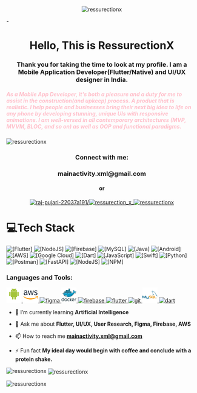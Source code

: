 <p align="left">
</p>
<p align="center">  <img src=https://user-images.githubusercontent.com/56448015/170708992-b7359ef0-7424-4b81-a271-263502c9d6b5.png
 alt="ressurectionx" /></p>
-<h1 align="center">Hello, This is RessurectionX</h1>
<h3 align="center">Thank you for taking the time to look at my profile.
I am a Mobile Application Developer(Flutter/Native) and UI/UX designer in India.</h3>

<h5 align="left" style="color:pink">
As a Mobile App Developer, it's both a pleasure and a duty for me 
to assist in the construction(and upkeep) process. A product that is realistic.
I help people and businesses bring their next big idea to life on 
any phone by developing stunning, unique UIs with responsive animations.
I am well-versed in all contemporary architectures 
(MVP, MVVM, BLOC, and so on) as well as OOP and functional paradigms.
</h5>




<p align="left"> <img src="https://komarev.com/ghpvc/?username=ressurectionx&label=Profile%20views&color=0e75b6&style=flat" alt="ressurectionx" /> </p>



<h3 align="center">Connect with me:</h3>
<h3 align="center">mainactivity.xml@gmail.com</h3>


<h4 align="center">or</h4>

 <p align="center">
<a href="https://linkedin.com/in/raj-pujari-22037a191/" target="blank"> <img align="center" src="https://raw.githubusercontent.com/rahuldkjain/github-profile-readme-generator/master/src/images/icons/Social/linked-in-alt.svg" alt="raj-pujari-22037a191/" height="50" width="70" /></a><a href="https://instagram.com/ressurection_x_" target="blank"><img align="center" src="https://raw.githubusercontent.com/rahuldkjain/github-profile-readme-generator/master/src/images/icons/Social/instagram.svg" alt="ressurection_x_" height="50" width="70" /></a><a href="https://dribbble.com/ressurectionx" target="blank"><img align="center" src="https://raw.githubusercontent.com/rahuldkjain/github-profile-readme-generator/master/src/images/icons/Social/dribbble.svg" alt="ressurectionx" height="50" width="70" /></a>
</p>

# 💻Tech Stack
![[Flutter]](https://img.shields.io/badge/Flutter-%2302569B.svg?style=for-the-badge&logo=Flutter&logoColor=white)
![[NodeJS]](https://img.shields.io/badge/node.js-6DA55F?style=for-the-badge&logo=node.js&logoColor=white)
![[Firebase]](https://img.shields.io/badge/firebase-%23039BE5.svg?style=for-the-badge&logo=firebase&logoColor=white)
![[MySQL]](https://img.shields.io/badge/mysql-%2300f.svg?style=for-the-badge&logo=mysql&logoColor=white)
![[Java]](https://img.shields.io/badge/java-%23ED8B00.svg?style=for-the-badge&logo=java&logoColor=white) ![[Android]](https://img.shields.io/badge/android-%239C47B0.svg?style=for-the-badge&logo=android&logoColor=white) 
![[AWS]](https://img.shields.io/badge/AWS-%23FF9900.svg?style=for-the-badge&logo=amazon-aws&logoColor=white)
![[Google Cloud]](https://img.shields.io/badge/Google%20Cloud-%234285F4.svg?style=for-the-badge&logo=google-cloud&logoColor=white)
![[Dart]](https://img.shields.io/badge/dart-%230175C2.svg?style=for-the-badge&logo=dart&logoColor=white)
![[JavaScript]](https://img.shields.io/badge/javascript-%23323330.svg?style=for-the-badge&logo=javascript&logoColor=%23F7DF1E)
![[Swift]](https://img.shields.io/badge/swift-F54A2A?style=for-the-badge&logo=swift&logoColor=white)
![[Python]](https://img.shields.io/badge/python-3670A0?style=for-the-badge&logo=python&logoColor=ffdd54)
![[Postman]](https://img.shields.io/badge/Postman-FF6C37?style=for-the-badge&logo=postman&logoColor=white)
![[FastAPI]](https://img.shields.io/badge/FastAPI-005571?style=for-the-badge&logo=fastapi)
![[NodeJS]](https://img.shields.io/badge/node.js-6DA55F?style=for-the-badge&logo=node.js&logoColor=white) ![[NPM]](https://img.shields.io/badge/NPM-%23000000.svg?style=for-the-badge&logo=npm&logoColor=white)




<h3>Languages and Tools:</h3>
<p align="left">
  <a href="https://developer.android.com" target="_blank" rel="noreferrer"> 
    <img src="https://raw.githubusercontent.com/devicons/devicon/master/icons/android/android-original-wordmark.svg" alt="android" width="40" height="40"/> 
  </a>
  <a href="https://aws.amazon.com" target="_blank" rel="noreferrer"> 
    <img src="https://raw.githubusercontent.com/devicons/devicon/master/icons/amazonwebservices/amazonwebservices-original-wordmark.svg" alt="aws" width="40" height="40"/> 
  </a>
  <a href="https://www.figma.com/" target="_blank" rel="noreferrer"> 
    <img src="https://www.vectorlogo.zone/logos/figma/figma-icon.svg" alt="figma" width="40" height="40"/> 
  </a>
  <a href="https://www.docker.com/" target="_blank" rel="noreferrer"> 
    <img src="https://raw.githubusercontent.com/devicons/devicon/master/icons/docker/docker-original-wordmark.svg" alt="docker" width="40" height="40"/> 
  </a>
  <a href="https://firebase.google.com/" target="_blank" rel="noreferrer"> 
    <img src="https://www.vectorlogo.zone/logos/firebase/firebase-icon.svg" alt="firebase" width="40" height="40"/> 
  </a>
  <a href="https://flutter.dev" target="_blank" rel="noreferrer"> 
    <img src="https://www.vectorlogo.zone/logos/flutterio/flutterio-icon.svg" alt="flutter" width="40" height="40"/> 
  </a>
  <a href="https://git-scm.com/" target="_blank" rel="noreferrer"> 
    <img src="https://www.vectorlogo.zone/logos/git-scm/git-scm-icon.svg" alt="git" width="40" height="40"/> 
  </a>
  <a href="https://www.mysql.com/" target="_blank" rel="noreferrer"> 
    <img src="https://raw.githubusercontent.com/devicons/devicon/master/icons/mysql/mysql-original-wordmark.svg" alt="mysql" width="40" height="40"/> 
  </a>
  <a href="https://dart.dev" target="_blank" rel="noreferrer"> 
    <img src="https://www.vectorlogo.zone/logos/dartlang/dartlang-icon.svg" alt="dart" width="40" height="40"/> 
  </a>
</p>



- 🔭 I’m currently learning **Artificial Intelligence**

- 💬 Ask me about **Flutter, UI/UX, User Research, Figma, Firebase, AWS**

- 📫 How to reach me **mainactivity.xml@gmail.com**

- ⚡ Fun fact **My ideal day would begin with coffee and conclude with a protein shake.**

<p><img align="left" src="https://github-readme-stats.vercel.app/api/top-langs?username=ressurectionx&show_icons=true&locale=en&layout=compact" alt="ressurectionx" /></p>

<p>&nbsp;<img align="center" src="https://github-readme-stats.vercel.app/api?username=ressurectionx&show_icons=true&locale=en" alt="ressurectionx" /></p>

<p><img align="center" src="https://github-readme-streak-stats.herokuapp.com/?user=ressurectionx&" alt="ressurectionx" /></p>
